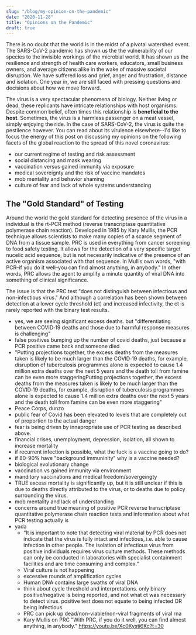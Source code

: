 ```yaml
---
slug: "/blog/my-opinion-on-the-pandemic"
date: "2020-11-28"
title: "Opinions on the Pandemic"
draft: true
---
```


There is no doubt that the world is in the midst of a pivotal watershed event. The SARS-CoV-2 pandemic has shown us the the vulnerability of our species to the invisible workings of the microbial world. It has shown us the resilience and strength of health care workers, educators, small business owners, and average citizens alike in the wake of massive societal disruption. We have suffered loss and grief, anger and frustration, distance and isolation. One year in, we are still faced with pressing questions and decisions about how we move forward.

The virus is a very spectacular phenomena of biology. Neither living or dead, these replicants have intricate relationships with host organisms. Despite common belief, often times this relationship is **beneficial to the host**. Sometimes, the virus is a harmless passenger on a meat vessel, simply enjoying the ride. In the case of SARS-CoV-2, the virus is quite the pestilence however. You can read about its virulence elsewhere--I'd like to focus the energy of this post on discussing my opinions on the following facets of the global reaction to the spread of this novel coronavirus:

- our current regime of testing and risk assessment
- social distancing and mask wearing
- vaccination versus gained immunity via exposure
- medical sovereignty and the risk of vaccine mandates
- mob mentality and behavior shaming
- culture of fear and lack of whole systems understanding

## The "Gold Standard" of Testing

Around the world the gold standard for detecting presence of the virus in a individual is the rt-PCR method (reverse transcriptase quantitative polymerase chain reaction). Developed in 1985 by Kary Mullis, the PCR technique allows scientists to make many copies of a scarce segment of DNA from a tissue sample. PRC is used in everything from cancer screening to food safety testing. It allows for the detection of a very specific target nucelic acid sequence, but is not necesarily indicative of the presence of an active organism associated with that sequence. In Mullis own words, "with PCR–if you do it well–you can find almost anything, in anybody." In other words, PRC allows the agent to amplify a minute quantity of viral DNA into something of clinical significance.

The issue is that the PRC test "does not distinguish between infectious and non-infectious virus." And although a correlation has been shown between detection at a lower cycle threshold (ct) and increased infectivity, the ct is rarely reported with the binary test results.

- yes, we are seeing significant excess deaths. but "differentiating between COVID‐19 deaths and those due to harmful response measures is challenging"
- false positives bumping up the number of covid deaths, just because a PCR positive came back and someone died
- "Putting projections together, the excess deaths from the measures taken is likely to be much larger than the COVID‐19 deaths, for example, disruption of tuberculosis programmes alone is expected to cause 1.4 million extra deaths over the next 5 years and the death toll from famine can be even more staggeringPutting projections together, the excess deaths from the measures taken is likely to be much larger than the COVID‐19 deaths, for example, disruption of tuberculosis programmes alone is expected to cause 1.4 million extra deaths over the next 5 years and the death toll from famine can be even more staggering"
- Peace Corps, dunzo
- public fear of Covid has been elevated to levels that are completely out of proportion to the actual danger
- fear is being driven by innapropriate use of PCR testing as described above.
- financial crises, unemployment, depression, isolation, all shown to increase mortality
- if recurrent infection is possible, what the fuck is a vaccine going to do?
- if 80-90% have "background immuninity" why is a vaccine needed?
- biological evolutionary change
- vaccination vs gained immunity via environment
- manditory vaccinations and medical freedom/sovergeingty
- TRUE excess mortality is significantly up, but it is still unclear if this is due to deaths directly attributed to the virus, or to deaths due to policy surrounding the virus.
- mob mentality and lack of understanding
- concerns around true meaning of positive PCR reverse transcriptase quantitative polymerase chain reaction tests and information about what PCR testing actually is
- yada
  - “It is important to note that detecting viral material by PCR does not indicate that the virus is fully intact and infectious, i.e. able to cause infection in other people. The isolation of infectious virus from positive individuals requires virus culture methods. These methods can only be conducted in laboratories with specialist containment facilities and are time consuming and complex.”
  - Viral culture is not happening
  - excessive rounds of amplification cycles
  - Human DNA contains large swaths of viral DNA
  - think about cycle threshold and interpretations. only binary positive/negative is being reported, and not what ct was necessary to detect virus. positive test does not equate to being infected OR being infectious
  - PRC can pick up dead/non-viable/non-viral fragments of viral rna
  - Kary Mullis on PRC "With PRC, if you do it well, you can find almost anything, in anybody." https://youtu.be/Xc0Kysti6Kc?t=30

